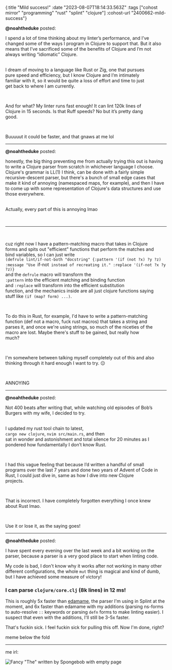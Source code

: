 {:title "Mild success!"
 :date "2023-08-07T18:14:33.563Z"
 :tags ["cohost mirror" "programming" "rust" "splint" "clojure"]
 :cohost-url "2400662-mild-success"}


**@noahtheduke** posted:
<div style="white-space: pre-line;">I spend a lot of time thinking about my linter’s performance, and I’ve changed some of the ways I program in Clojure to support that. But it also means that I’ve sacrificed some of the benefits of Clojure and I’m not always writing “idiomatic” Clojure.

I dream of moving to a language like Rust or Zig, one that pursues pure speed and efficiency, but I know Clojure and I’m intimately familiar with it, so it would be quite a loss of effort and time to just get back to where I am currently.

And for what? My linter runs fast enough! It can lint 120k lines of Clojure in 15 seconds. Is that Ruff speeds? No but it’s pretty dang good.

Buuuuut it could be faster, and that gnaws at me lol</div>
<hr>

**@noahtheduke** posted:
<div style="white-space: pre-line;">honestly, the big thing preventing me from actually trying this out is having to write a Clojure parser from scratch in whichever language I choose. Clojure's grammar is LL(1) I think, can be done with a fairly simple recursive-descent parser, but there's a bunch of small edge cases that make it kind of annoying (namespaced maps, for example), and then I have to come up with some representation of Clojure's data structures and use those everywhere.

Actually, every part of this is annoying lmao

---

cuz right now I have a pattern-matching macro that takes in Clojure forms and spits out "efficient" functions that perform the matches and bind variables, so I can just write `(defrule lint/if-not-both "docstring" {:pattern '(if (not ?x) ?y ?z) :message "Use `if-not` instead of recreating it." :replace '(if-not ?x ?y ?z)}` and the `defrule` macro will transform the `:pattern` into the efficient matching and binding function and `:replace` will transform into the efficient substitution function, and the mechanics inside are all just clojure functions saying stuff like `(if (map? form) ...)`.

To do this in Rust, for example, I'd have to write a pattern-matching function (def not a macro, fuck rust macros) that takes a string and parses it, and once we're using strings, so much of the niceties of the macro are lost. Maybe there's stuff to be gained, but really how much?

I'm somewhere between talking myself completely out of this and also thinking through it hard enough I want to try. 😑

ANNOYING</div>
<hr>

**@noahtheduke** posted:
<div style="white-space: pre-line;">Not 400 beats after writing that, while watching old episodes of Bob’s Burgers with my wife, I decided to try.

I updated my rust tool chain to latest, `cargo new clojure`, `nvim src/main.rs`, and then sat in wonder and astonishment and total silence for 20 minutes as I pondered how fundamentally I don’t know Rust.

I had this vague feeling that because I’d written a handful of small programs over the last 7 years and done two years of Advent of Code in Rust, I could just dive in, same as how I dive into new Clojure projects.

That is incorrect. I have completely forgotten everything I once knew about Rust lmao.

Use it or lose it, as the saying goes!</div>
<hr>


**@noahtheduke** posted:

I have spent every evening over the last week and a bit working on the parser, because a parser is a very good place to start when linting code.

My code is bad, I don't know why it works after not working in many other different configurations, the whole `mut` thing is magical and kind of dumb, but I have achieved some measure of victory!

### I can parse `clojure/core.clj` (8k lines) in 12 ms!

This is roughly 5x faster than [edamame](https://github.com/borkdude/edamame), the parser I'm using in Splint at the moment, and 6x faster than edamame with my additions (parsing ns-forms to auto-resolve `::` keywords or parsing `defn` forms to make linting easier). I suspect that even with the additions, I'll still be 3-5x faster.

That's fuckin sick. I feel fuckin sick for pulling this off. Now I'm done, right?

meme below the fold

---

me irl:

![Fancy "The" written by Spongebob with empty page](https://i.imgflip.com/3wh0d7.jpg)
